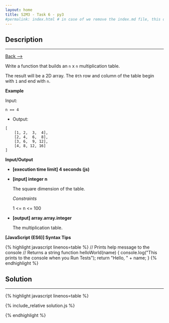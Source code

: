 ```yaml
---
layout: home
title: S2M3 - Task 6 - py3
#permalink: index.html # in case of we remove the index.md file, this doc will be the index page
---
```


<div class="row">
<div class="columnStmt" markdown="1">

##  Description
------

[Back --> ](../README.md)

Write a function that builds an `n` x `n` multiplication table.

The result will be a 2D array. The `0th` row and column of the table begin with `1` and end with `n`.

**Example**

Input:

```
n == 4
```

-   Output:

```
[
    [1, 2,  3,  4],
    [2, 4,  6,  8],
    [3, 6,  9, 12],
    [4, 8, 12, 16]
]
```

**Input/Output**

* **[execution time limit] 4 seconds (js)**

* **[input] integer n**

    The square dimension of the table.

    *Constraints*

    1 <= n <= 100

* **[output] array.array.integer**

    The multiplication table.

**[JavaScript (ES6)] Syntax Tips**

{% highlight javascript linenos=table %}
// Prints help message to the console
// Returns a string
function helloWorld(name) {
    console.log("This prints to the console when you Run Tests");
    return "Hello, " + name;
}
{% endhighlight %}

</div>
<div class="columnSol" markdown="1">

## Solution
------

{% highlight javascript linenos=table %}

{% include_relative solution.js %}

{% endhighlight %}

</div>
</div>